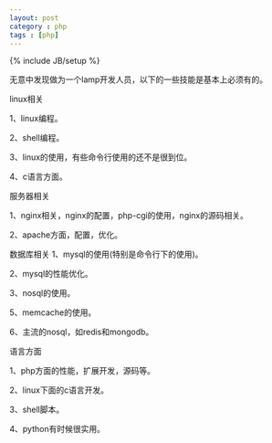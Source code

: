 ```yaml
---
layout: post
category : php
tags : [php]
---
```

{% include JB/setup %}

无意中发现做为一个lamp开发人员，以下的一些技能是基本上必须有的。

linux相关

1、linux编程。  

2、shell编程。

3、linux的使用，有些命令行使用的还不是很到位。

4、c语言方面。

服务器相关

1、nginx相关，nginx的配置，php-cgi的使用，nginx的源码相关。

2、apache方面，配置，优化。

数据库相关
1、mysql的使用(特别是命令行下的使用)。

2、mysql的性能优化。

3、nosql的使用。

5、memcache的使用。

6、主流的nosql，如redis和mongodb。


语言方面

1、php方面的性能，扩展开发，源码等。

2、linux下面的c语言开发。

3、shell脚本。

4、python有时候很实用。
